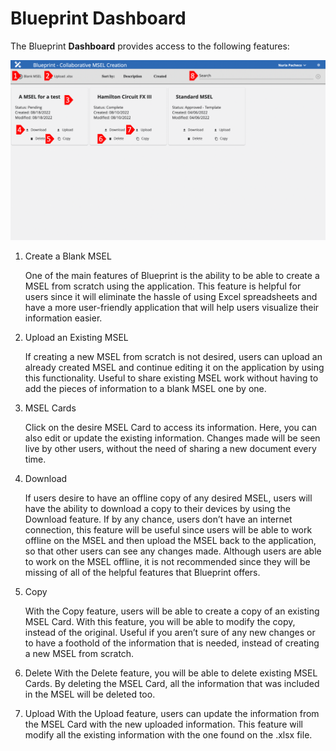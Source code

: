 # Blueprint Dashboard

The Blueprint **Dashboard** provides access to the following features:

![Blueprint Dashboard](../../assets/img/blueprint-dashboard.png)

1. Create a Blank MSEL

    One of the main features of Blueprint is the ability to be able to create a MSEL from scratch using the application. This feature is helpful for users since it will eliminate the hassle of using Excel spreadsheets and have a more user-friendly application that will help users visualize their information easier.
2. Upload an Existing MSEL

    If creating a new MSEL from scratch is not desired, users can upload an already created MSEL and continue editing it on the application by using this functionality. Useful to share existing MSEL work without having to add the pieces of information to a blank MSEL one by one.
3. MSEL Cards

    Click on the desire MSEL Card to access its information. Here, you can also edit or update the existing information. Changes made will be seen live by other users, without the need of sharing a new document every time.
4.  Download

    If users desire to have an offline copy of any desired MSEL, users will have the ability to download a copy to their devices by using the Download feature. If by any chance, users don’t have an internet connection, this feature will be useful since users will be able to work offline on the MSEL and then upload the MSEL back to the application, so that other users can see any changes made. Although users are able to work on the MSEL offline, it is not recommended since they will be missing of all of the helpful features that Blueprint offers.
5. Copy

    With the Copy feature, users will be able to create a copy of an existing MSEL Card. With this feature, you will be able to modify the copy, instead of the original. Useful if you aren’t sure of any new changes or to have a foothold of the information that is needed, instead of creating a new MSEL from scratch.
6.  Delete
    With the Delete feature, you will be able to delete existing MSEL Cards. By deleting the MSEL Card, all the information that was included in the MSEL will be deleted too.
7.  Upload
    With the Upload feature, users can update the information from the MSEL Card with the new uploaded information. This feature will modify all the existing information with the one found on the .xlsx file.

